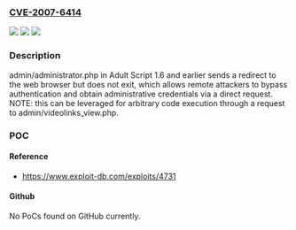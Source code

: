 ### [CVE-2007-6414](https://cve.mitre.org/cgi-bin/cvename.cgi?name=CVE-2007-6414)
![](https://img.shields.io/static/v1?label=Product&message=n%2Fa&color=blue)
![](https://img.shields.io/static/v1?label=Version&message=n%2Fa&color=blue)
![](https://img.shields.io/static/v1?label=Vulnerability&message=n%2Fa&color=brighgreen)

### Description

admin/administrator.php in Adult Script 1.6 and earlier sends a redirect to the web browser but does not exit, which allows remote attackers to bypass authentication and obtain administrative credentials via a direct request.  NOTE: this can be leveraged for arbitrary code execution through a request to admin/videolinks_view.php.

### POC

#### Reference
- https://www.exploit-db.com/exploits/4731

#### Github
No PoCs found on GitHub currently.

